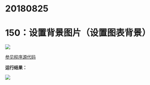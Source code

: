 # 20180825

# 150：设置背景图片（设置图表背景）

<img src="http://image.renkaigis.com/keepcoding/2018082501.png">

<a href="https://github.com/renkaigis/KeepCoding/tree/master/2018/08/25" target="_blank">参见程序源代码</a>

**运行结果：**

<img src="http://image.renkaigis.com/keepcoding/2018082502.png">